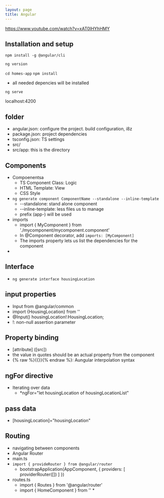 ```yaml
---
layout: page
title: Angular
---
```



https://www.youtube.com/watch?v=xAT0lHYhHMY


## Installation and setup
`npm install -g @angular/cli`

`ng version`

`cd homes-app`
`npm install`
  * all needed depencies will be installed

`ng serve`

localhost:4200


## folder
* angular.json: configure the project. build configuration, i8z
* package.json: project dependencies
* tsconfig.json: TS settings
* src/
* src/app: this is the directory

## Components
* Compoenentsa
  * TS Component Class: Logic
  * HTML Template: View
  * CSS Style
* `ng generate component ComponentName --standalone --inline-template`
  * --standalone: stand alone component
  * --inline-template: less files us to manage
  * prefix (app-) will be used
* imports
  * import { MyComponent } from './mycomponent/mycomponent.component'
  * In @Component decorator, add `imports: [MyComponent]`
  * The imports property lets us list the dependencies for the component
* 

## Interface
*  `ng generate interface housingLocation`

## input properties
* Input from @angular/common
* import {HousingLocation} from ''
* @Input() housingLocation!:HousingLocation;
* !: non-null assertion parameter

## Property binding
* [attribute] ([src])
* the value in quotes should be an actual property from the component 
* {% raw %}{{}}{% endraw %}: Aungular interpolation syntax

## ngFor directive
* Iterating over data
  * *ngFor="let housingLocation of housingLocationList"

## pass data
* [housingLocation]="housingLocation"

## Routing
* navigating between components
* Angular Router
* main.ts
* `import { provideRouter } from @angular/router`
  * bootstrapApplication(AppComponent, {
    providers: [
      providerRouter([])
    ]
  })
* routes.ts
  * import { Routes } from '@angular/router'
  * import { HomeComponent } from ''  * 




